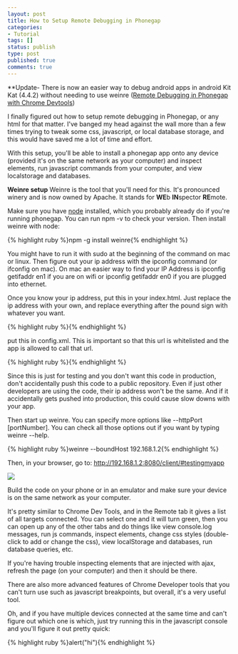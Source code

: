 ```yaml
---
layout: post
title: How to Setup Remote Debugging in Phonegap
categories:
- Tutorial
tags: []
status: publish
type: post
published: true
comments: true
---
```


**Update- There is now an easier way to debug android apps in android Kit Kat (4.4.2) without needing to use weinre ([Remote Debugging in Phonegap with Chrome Devtools]({{site.url}}/remote-debugging-in-phonegap-with-chrome-devtools))

I finally figured out how to setup remote debugging in Phonegap, or any html for that matter. I've banged my head against the wall more than a few times trying to tweak some css, javascript, or local database storage, and this would have saved me a lot of time and effort.

With this setup, you'll be able to install a phonegap app onto any device (provided it's on the same network as your computer) and inspect elements, run javascript commands from your computer, and view localstorage and databases.

**Weinre setup**
Weinre is the tool that you'll need for this. It's pronounced winery and is now owned by Apache. It stands for **WE**b **IN**spector **RE**mote.

Make sure you have [node](http://nodejs.org/) installed, which you probably already do if you're running phonegap. You can run npm -v to check your version. Then install weinre with node:

{% highlight ruby %}npm -g install weinre{% endhighlight %}

You might have to run it with sudo at the beginning of the command on mac or linux. Then figure out your ip address with the ipconfig command (or ifconfig on mac). On mac an easier way to find your IP Address is ipconfig getifaddr en1 if you are on wifi or ipconfig getifaddr en0 if you are plugged into ethernet.

Once you know your ip address, put this in your index.html. Just replace the ip address with your own, and replace everything after the pound sign with whatever you want.

{% highlight ruby %}<script src="http://192.168.1.2:8080/target/target-script-min.js#testingmyapp"></script>{% endhighlight %}

put this in config.xml. This is important so that this url is whitelisted and the app is allowed to call that url.

{% highlight ruby %}<access origin="http://192.168.1.2:8080/*" />{% endhighlight %}

Since this is just for testing and you don't want this code in production, don't accidentally push this code to a public repository. Even if just other developers are using the code, their ip address won't be the same. And if it accidentally gets pushed into production, this could cause slow downs with your app.

Then start up weinre. You can specify more options like --httpPort [portNumber]. You can check all those options out if you want by typing weinre --help.

{% highlight ruby %}weinre --boundHost 192.168.1.2{% endhighlight %}

Then, in your browser, go to:
http://192.168.1.2:8080/client/#testingmyapp

<img src="{{site.url}}/assets/uploads/2013/10/weire.png" />

Build the code on your phone or in an emulator and make sure your device is on the same network as your computer.

It's pretty similar to Chrome Dev Tools, and in the Remote tab it gives a list of all targets connected. You can select one and it will turn green, then you can open up any of the other tabs and do things like view console.log messages, run js commands, inspect elements, change css styles (double-click to add or change the css), view localStorage and databases, run database queries, etc.

If you're having trouble inspecting elements that are injected with ajax, refresh the page (on your computer) and then it should be there.

There are also more advanced features of Chrome Developer tools that you can't turn use such as javascript breakpoints, but overall, it's a very useful tool.

Oh, and if you have multiple devices connected at the same time and can't figure out which one is which, just try running this in the javascript console and you'll figure it out pretty quick:

{% highlight ruby %}alert("hi"){% endhighlight %}
